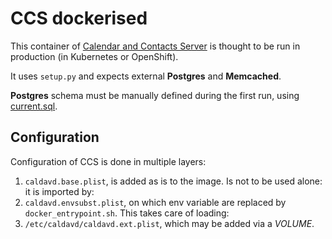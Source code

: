 # CCS dockerised

This container of [Calendar and Contacts Server](https://github.com/apple/ccs-calendarserver/)
is thought to be run in production (in Kubernetes or OpenShift).

It uses `setup.py` and expects external __Postgres__ and __Memcached__.

__Postgres__ schema must be manually defined during the first run,
using [current.sql](https://github.com/apple/ccs-calendarserver/blob/master/txdav/common/datastore/sql_schema/current.sql).


## Configuration

Configuration of CCS is done in multiple layers:

1. `caldavd.base.plist`, is added as is to the image. Is not to be used alone: it is imported by:
2. `caldavd.envsubst.plist`, on which env variable are replaced by `docker_entrypoint.sh`. This takes care of loading:
3. `/etc/caldavd/caldavd.ext.plist`, which may be added via a *VOLUME*.
